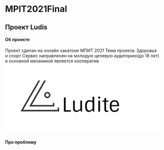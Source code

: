 # MPIT2021Final
## Проект Ludis
#### Об проекте
Проект сделан на онлайн хакатоне МПИТ 2021
Тема проекта: Здоровье и спорт 
Сервис направленен на молодую целевую аудиторию(до 18 лет) и основной механикой является кооператив
![Alt-текст](https://github.com/insommmnia/MPIT2021Final/blob/main/Component%202%20(1).png?raw=true)
#### Про проблему
